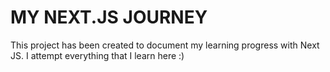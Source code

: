 # MY NEXT.JS JOURNEY
This project has been created to document my learning progress with Next JS.
I attempt everything that I learn here :) 